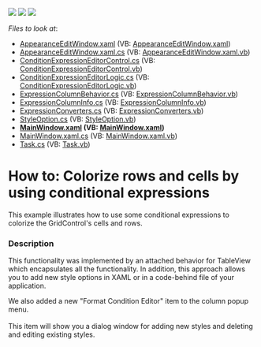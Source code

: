 <!-- default badges list -->
![](https://img.shields.io/endpoint?url=https://codecentral.devexpress.com/api/v1/VersionRange/128648972/12.1.7%2B)
[![](https://img.shields.io/badge/Open_in_DevExpress_Support_Center-FF7200?style=flat-square&logo=DevExpress&logoColor=white)](https://supportcenter.devexpress.com/ticket/details/E4256)
[![](https://img.shields.io/badge/📖_How_to_use_DevExpress_Examples-e9f6fc?style=flat-square)](https://docs.devexpress.com/GeneralInformation/403183)
<!-- default badges end -->
<!-- default file list -->
*Files to look at*:

* [AppearanceEditWindow.xaml](./CS/GridWithExpressions/ConditionExpressionEditor/AppearanceEditWindow.xaml) (VB: [AppearanceEditWindow.xaml](./VB/GridWithExpressions/ConditionExpressionEditor/AppearanceEditWindow.xaml))
* [AppearanceEditWindow.xaml.cs](./CS/GridWithExpressions/ConditionExpressionEditor/AppearanceEditWindow.xaml.cs) (VB: [AppearanceEditWindow.xaml.vb](./VB/GridWithExpressions/ConditionExpressionEditor/AppearanceEditWindow.xaml.vb))
* [ConditionExpressionEditorControl.cs](./CS/GridWithExpressions/ConditionExpressionEditor/ConditionExpressionEditorControl.cs) (VB: [ConditionExpressionEditorControl.vb](./VB/GridWithExpressions/ConditionExpressionEditor/ConditionExpressionEditorControl.vb))
* [ConditionExpressionEditorLogic.cs](./CS/GridWithExpressions/ConditionExpressionEditor/ConditionExpressionEditorLogic.cs) (VB: [ConditionExpressionEditorLogic.vb](./VB/GridWithExpressions/ConditionExpressionEditor/ConditionExpressionEditorLogic.vb))
* [ExpressionColumnBehavior.cs](./CS/GridWithExpressions/ConditionExpressionEditor/ExpressionColumnBehavior.cs) (VB: [ExpressionColumnBehavior.vb](./VB/GridWithExpressions/ConditionExpressionEditor/ExpressionColumnBehavior.vb))
* [ExpressionColumnInfo.cs](./CS/GridWithExpressions/ConditionExpressionEditor/ExpressionColumnInfo.cs) (VB: [ExpressionColumnInfo.vb](./VB/GridWithExpressions/ConditionExpressionEditor/ExpressionColumnInfo.vb))
* [ExpressionConverters.cs](./CS/GridWithExpressions/ConditionExpressionEditor/ExpressionConverters.cs) (VB: [ExpressionConverters.vb](./VB/GridWithExpressions/ConditionExpressionEditor/ExpressionConverters.vb))
* [StyleOption.cs](./CS/GridWithExpressions/ConditionExpressionEditor/StyleOption.cs) (VB: [StyleOption.vb](./VB/GridWithExpressions/ConditionExpressionEditor/StyleOption.vb))
* **[MainWindow.xaml](./CS/GridWithExpressions/MainWindow.xaml) (VB: [MainWindow.xaml](./VB/GridWithExpressions/MainWindow.xaml))**
* [MainWindow.xaml.cs](./CS/GridWithExpressions/MainWindow.xaml.cs) (VB: [MainWindow.xaml.vb](./VB/GridWithExpressions/MainWindow.xaml.vb))
* [Task.cs](./CS/GridWithExpressions/Task.cs) (VB: [Task.vb](./VB/GridWithExpressions/Task.vb))
<!-- default file list end -->
# How to: Colorize rows and cells by using conditional expressions


<p>This example illustrates how to use some conditional expressions to colorize the GridControl's cells and rows.</p>


<h3>Description</h3>

<p>This functionality was implemented by an attached behavior for TableView which encapsulates all the functionality. In addition, this approach allows you to add new style options in XAML or in a code-behind file of your application.</p>
<p>We also added a new "Format Condition Editor" item to the column popup menu.<br> <img data-image="b7ee221a-0dd0-4878-8423-e12669307fa4"><br> &nbsp;<br> This item will show you a dialog window for adding new styles and deleting and editing existing styles.</p>
<p><img data-image="761ea06b-2214-4cc1-9ac0-b374e39bf964"></p>

<br/>



